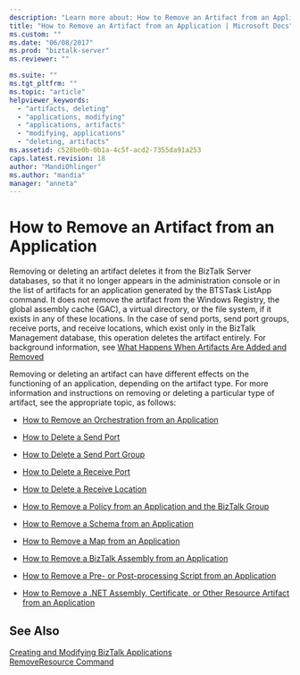 ```yaml
---
description: "Learn more about: How to Remove an Artifact from an Application"
title: "How to Remove an Artifact from an Application | Microsoft Docs"
ms.custom: ""
ms.date: "06/08/2017"
ms.prod: "biztalk-server"
ms.reviewer: ""

ms.suite: ""
ms.tgt_pltfrm: ""
ms.topic: "article"
helpviewer_keywords: 
  - "artifacts, deleting"
  - "applications, modifying"
  - "applications, artifacts"
  - "modifying, applications"
  - "deleting, artifacts"
ms.assetid: c528be0b-0b1a-4c5f-acd2-7355da91a253
caps.latest.revision: 18
author: "MandiOhlinger"
ms.author: "mandia"
manager: "anneta"
---
```

# How to Remove an Artifact from an Application
Removing or deleting an artifact deletes it from the BizTalk Server databases, so that it no longer appears in the administration console or in the list of artifacts for an application generated by the BTSTask ListApp command. It does not remove the artifact from the Windows Registry, the global assembly cache (GAC), a virtual directory, or the file system, if it exists in any of these locations. In the case of send ports, send port groups, receive ports, and receive locations, which exist only in the BizTalk Management database, this operation deletes the artifact entirely. For background information, see [What Happens When Artifacts Are Added and Removed](../core/what-happens-when-artifacts-are-added-and-removed.md)  
  
 Removing or deleting an artifact can have different effects on the functioning of an application, depending on the artifact type. For more information and instructions on removing or deleting a particular type of artifact, see the appropriate topic, as follows:  
  
-   [How to Remove an Orchestration from an Application](../core/how-to-remove-an-orchestration-from-an-application.md)  
  
-   [How to Delete a Send Port](../core/how-to-delete-a-send-port.md)  
  
-   [How to Delete a Send Port Group](../core/how-to-delete-a-send-port-group.md)  
  
-   [How to Delete a Receive Port](../core/how-to-delete-a-receive-port.md)  
  
-   [How to Delete a Receive Location](../core/how-to-delete-a-receive-location.md)  
  
-   [How to Remove a Policy from an Application and the BizTalk Group](../core/how-to-remove-a-policy-from-an-application-and-the-biztalk-group.md)  
  
-   [How to Remove a Schema from an Application](../core/how-to-remove-a-schema-from-an-application.md)  
  
-   [How to Remove a Map from an Application](../core/how-to-remove-a-map-from-an-application.md)  
  
-   [How to Remove a BizTalk Assembly from an Application](../core/how-to-remove-a-biztalk-assembly-from-an-application.md)  
  
-   [How to Remove a Pre- or Post-processing Script from an Application](../core/how-to-remove-a-pre-or-post-processing-script-from-an-application.md)  
  
-   [How to Remove a .NET Assembly, Certificate, or Other Resource Artifact from an Application](../core/remove-a-net-assembly-certificate-or-resource-artifact-from-an-application.md)  
  
## See Also  
 [Creating and Modifying BizTalk Applications](../core/creating-and-modifying-biztalk-applications.md)   
 [RemoveResource Command](../core/removeresource-command.md)
